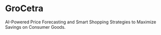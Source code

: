 # GroCetra
AI-Powered Price Forecasting and Smart Shopping Strategies to Maximize Savings on Consumer Goods.
